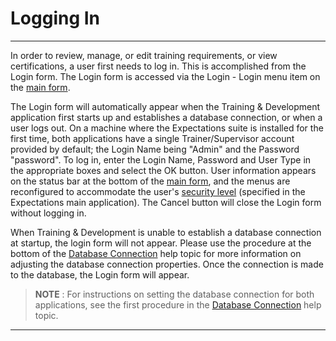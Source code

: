 # Logging In

***

In order to review, manage, or edit training requirements, or view certifications, a user first needs to log in.  This is accomplished from the Login form.  The Login form is accessed via the Login - Login menu item on the [main form](tdmain.md).

The Login form will automatically appear when the Training & Development application first starts up and establishes a database connection, or when a user logs out.  On a machine where the Expectations suite is installed for the first time, both applications have a single Trainer/Supervisor account provided by default; the Login Name being "Admin" and the Password "password".  To log in, enter the Login Name, Password and User Type in the appropriate boxes and select the OK button.  User information appears on the status bar at the bottom of the [main form](tdmain.md), and the menus are reconfigured to accommodate the user's [security level](7gj4.md) (specified in the Expectations main application).  The Cancel button will close the Login form without logging in.

When Training & Development is unable to establish a database connection at startup, the login form will not appear.  Please use the procedure at the bottom of the [Database Connection](tddbconn.md) help topic for more information on adjusting the database connection properties.  Once the connection is made to the database, the Login form will appear.

> **NOTE** : For instructions on setting the database connection for both applications, see the first procedure in the [Database Connection](tddbconn.md) help topic.

***
